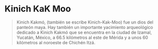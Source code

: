 # Kinich KaK Moo

> Kinich Kakmó, (también se escribe Kinich-Kak-Moo) fue un dios del panteón maya. Hay también un importante yacimiento arqueológico dedicado a Kinich Kakmó que se encuentra en la ciudad de Izamal, Yucatán, México, a 66.5 kilómetros al este de Mérida y a unos 60 kilómetros al noroeste de Chichén Itzá. []()